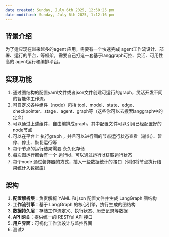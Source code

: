 ```yaml
---
date created: Sunday, July 6th 2025, 12:50:25 pm
date modified: Sunday, July 6th 2025, 1:12:16 pm
---
```

## 背景介绍
为了适应现在越来越多的agent 应用，需要有一个快速完成 agent工作流设计、部署、运行的平台，等框架。需要自己打造一套基于langgraph可控、灵活、可用性高的 agent运行和编排平台。
## 实现功能
1. 通过图结构的配置yaml文件或者json文件创建可运行的graph，灵活开发不同的智能体工作流。
2. 可自定义各种组件（node）包括 tool、model、state、edge、checkpointer、stage、agent、graph等（这些你可以去搜索langgraph中的定义）
3. 可以通过上述组件，自由编排成graph，其中配置文件可以引用已经配置好的node节点
4. 可以在平台上 执行graph ，并且可以进行图的节点运行状态查看（输出）、暂停、停止、恢复运行等
5. 每个节点的运行结果需要 永久化存储
6. 每次图运行都会有一个 运行id、可以通过运行id获取运行状态
7. 每个node 通过装饰器的方式，插入一些数据统计的接口（例如将节点执行结果统计入数据库）
## 架构
1. **配置解析层**：负责解析 YAML 和 json 配置文件并生成 LangGraph 图结构
2. **工作流引擎**：基于 LangGraph 的核心引擎，执行生成的图结构
3. **数据持久层**：存储工作流定义、执行状态、历史记录等数据
4. **API 网关**：提供统一的 RESTful API 接口
5. **用户界面**：可视化工作流设计与监控界面
6. 测试2